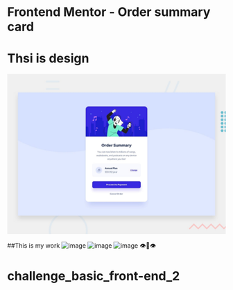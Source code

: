 # Frontend Mentor - Order summary card
# Thsi is design

![Design preview for the Order summary card coding challenge](./design/desktop-preview.jpg)

##This is my work 
![image](https://github.com/boytur/challenge_basic_front-end_2/assets/104257779/8cae6964-a7a0-4c47-baf3-9be980e1f312)
![image](https://github.com/boytur/challenge_basic_front-end_2/assets/104257779/fbb8a78a-dfd4-4d7d-9a00-34ce06e2eeef)
![image](https://github.com/boytur/challenge_basic_front-end_2/assets/104257779/204b0a42-c4d1-4e10-a2d2-65d688fa2115)
👁️🫦👁️
# challenge_basic_front-end_2
